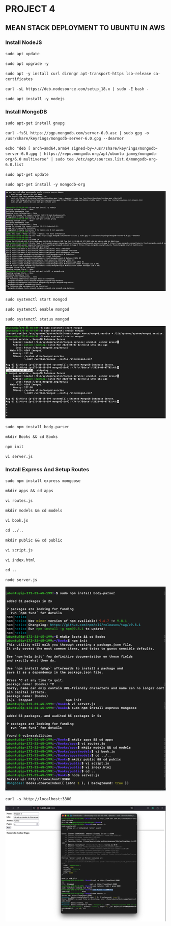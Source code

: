 # **PROJECT 4**
## MEAN STACK DEPLOYMENT TO UBUNTU IN AWS
### Install NodeJS
`sudo apt update`

`sudo apt upgrade -y`

`sudo apt -y install curl dirmngr apt-transport-https lsb-release ca-certificates`

`curl -sL https://deb.nodesource.com/setup_18.x | sudo -E bash -`

`sudo apt install -y nodejs`

### Install MongoDB
`sudo apt-get install gnupg`

`curl -fsSL https://pgp.mongodb.com/server-6.0.asc | sudo gpg -o /usr/share/keyrings/mongodb-server-6.0.gpg --dearmor`

`echo "deb [ arch=amd64,arm64 signed-by=/usr/share/keyrings/mongodb-server-6.0.gpg ] https://repo.mongodb.org/apt/ubuntu jammy/mongodb-org/6.0 multiverse" | sudo tee /etc/apt/sources.list.d/mongodb-org-6.0.list`

`sudo apt-get update`

`sudo apt-get install -y mongodb-org`

![instal mongoDB](./images/install%20Mongod.png)

`sudo systemctl start mongod`

`sudo systemctl enable mongod`

`sudo systemctl status mongod`

![Mongod Status](./images/Verify%20Mongod.png)

`sudo npm install body-parser`

`mkdir Books && cd Books`

`npm init`

`vi server.js`
### Install Express And Setup Routes
`sudo npm install express mongoose`

`mkdir apps && cd apps`

`vi routes.js`

`mkdir models && cd models`

`vi book.js`

`cd ../..`

`mkdir public && cd public`

`vi script.js`

`vi index.html`

`cd ..`

`node server.js`

![Node Server](./images/server%20running%20node.png)

`curl -s http://localhost:3300`

![web app output](./images/web%20app%20output.png)